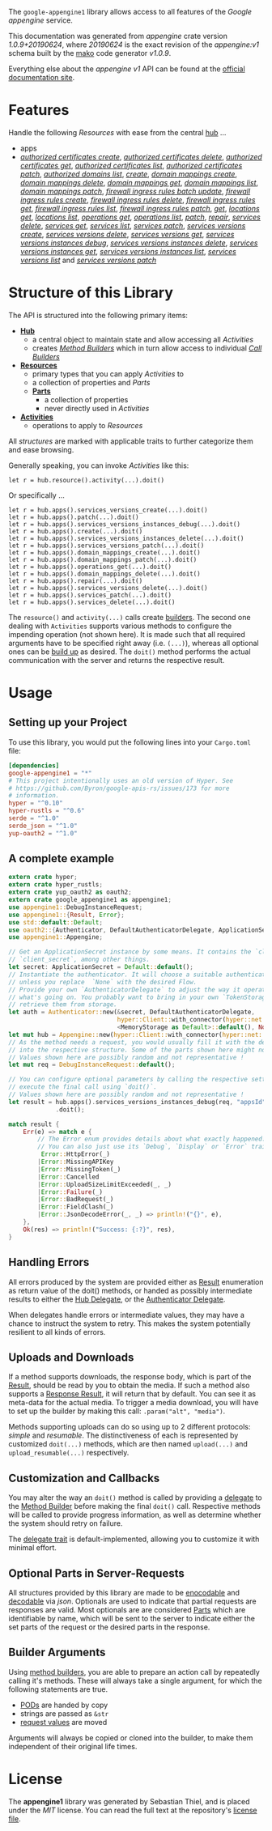 <!---
DO NOT EDIT !
This file was generated automatically from 'src/mako/api/README.md.mako'
DO NOT EDIT !
-->
The `google-appengine1` library allows access to all features of the *Google appengine* service.

This documentation was generated from *appengine* crate version *1.0.9+20190624*, where *20190624* is the exact revision of the *appengine:v1* schema built by the [mako](http://www.makotemplates.org/) code generator *v1.0.9*.

Everything else about the *appengine* *v1* API can be found at the
[official documentation site](https://cloud.google.com/appengine/docs/admin-api/).
# Features

Handle the following *Resources* with ease from the central [hub](https://docs.rs/google-appengine1/1.0.9+20190624/google_appengine1/struct.Appengine.html) ... 

* apps
 * [*authorized certificates create*](https://docs.rs/google-appengine1/1.0.9+20190624/google_appengine1/struct.AppAuthorizedCertificateCreateCall.html), [*authorized certificates delete*](https://docs.rs/google-appengine1/1.0.9+20190624/google_appengine1/struct.AppAuthorizedCertificateDeleteCall.html), [*authorized certificates get*](https://docs.rs/google-appengine1/1.0.9+20190624/google_appengine1/struct.AppAuthorizedCertificateGetCall.html), [*authorized certificates list*](https://docs.rs/google-appengine1/1.0.9+20190624/google_appengine1/struct.AppAuthorizedCertificateListCall.html), [*authorized certificates patch*](https://docs.rs/google-appengine1/1.0.9+20190624/google_appengine1/struct.AppAuthorizedCertificatePatchCall.html), [*authorized domains list*](https://docs.rs/google-appengine1/1.0.9+20190624/google_appengine1/struct.AppAuthorizedDomainListCall.html), [*create*](https://docs.rs/google-appengine1/1.0.9+20190624/google_appengine1/struct.AppCreateCall.html), [*domain mappings create*](https://docs.rs/google-appengine1/1.0.9+20190624/google_appengine1/struct.AppDomainMappingCreateCall.html), [*domain mappings delete*](https://docs.rs/google-appengine1/1.0.9+20190624/google_appengine1/struct.AppDomainMappingDeleteCall.html), [*domain mappings get*](https://docs.rs/google-appengine1/1.0.9+20190624/google_appengine1/struct.AppDomainMappingGetCall.html), [*domain mappings list*](https://docs.rs/google-appengine1/1.0.9+20190624/google_appengine1/struct.AppDomainMappingListCall.html), [*domain mappings patch*](https://docs.rs/google-appengine1/1.0.9+20190624/google_appengine1/struct.AppDomainMappingPatchCall.html), [*firewall ingress rules batch update*](https://docs.rs/google-appengine1/1.0.9+20190624/google_appengine1/struct.AppFirewallIngressRuleBatchUpdateCall.html), [*firewall ingress rules create*](https://docs.rs/google-appengine1/1.0.9+20190624/google_appengine1/struct.AppFirewallIngressRuleCreateCall.html), [*firewall ingress rules delete*](https://docs.rs/google-appengine1/1.0.9+20190624/google_appengine1/struct.AppFirewallIngressRuleDeleteCall.html), [*firewall ingress rules get*](https://docs.rs/google-appengine1/1.0.9+20190624/google_appengine1/struct.AppFirewallIngressRuleGetCall.html), [*firewall ingress rules list*](https://docs.rs/google-appengine1/1.0.9+20190624/google_appengine1/struct.AppFirewallIngressRuleListCall.html), [*firewall ingress rules patch*](https://docs.rs/google-appengine1/1.0.9+20190624/google_appengine1/struct.AppFirewallIngressRulePatchCall.html), [*get*](https://docs.rs/google-appengine1/1.0.9+20190624/google_appengine1/struct.AppGetCall.html), [*locations get*](https://docs.rs/google-appengine1/1.0.9+20190624/google_appengine1/struct.AppLocationGetCall.html), [*locations list*](https://docs.rs/google-appengine1/1.0.9+20190624/google_appengine1/struct.AppLocationListCall.html), [*operations get*](https://docs.rs/google-appengine1/1.0.9+20190624/google_appengine1/struct.AppOperationGetCall.html), [*operations list*](https://docs.rs/google-appengine1/1.0.9+20190624/google_appengine1/struct.AppOperationListCall.html), [*patch*](https://docs.rs/google-appengine1/1.0.9+20190624/google_appengine1/struct.AppPatchCall.html), [*repair*](https://docs.rs/google-appengine1/1.0.9+20190624/google_appengine1/struct.AppRepairCall.html), [*services delete*](https://docs.rs/google-appengine1/1.0.9+20190624/google_appengine1/struct.AppServiceDeleteCall.html), [*services get*](https://docs.rs/google-appengine1/1.0.9+20190624/google_appengine1/struct.AppServiceGetCall.html), [*services list*](https://docs.rs/google-appengine1/1.0.9+20190624/google_appengine1/struct.AppServiceListCall.html), [*services patch*](https://docs.rs/google-appengine1/1.0.9+20190624/google_appengine1/struct.AppServicePatchCall.html), [*services versions create*](https://docs.rs/google-appengine1/1.0.9+20190624/google_appengine1/struct.AppServiceVersionCreateCall.html), [*services versions delete*](https://docs.rs/google-appengine1/1.0.9+20190624/google_appengine1/struct.AppServiceVersionDeleteCall.html), [*services versions get*](https://docs.rs/google-appengine1/1.0.9+20190624/google_appengine1/struct.AppServiceVersionGetCall.html), [*services versions instances debug*](https://docs.rs/google-appengine1/1.0.9+20190624/google_appengine1/struct.AppServiceVersionInstanceDebugCall.html), [*services versions instances delete*](https://docs.rs/google-appengine1/1.0.9+20190624/google_appengine1/struct.AppServiceVersionInstanceDeleteCall.html), [*services versions instances get*](https://docs.rs/google-appengine1/1.0.9+20190624/google_appengine1/struct.AppServiceVersionInstanceGetCall.html), [*services versions instances list*](https://docs.rs/google-appengine1/1.0.9+20190624/google_appengine1/struct.AppServiceVersionInstanceListCall.html), [*services versions list*](https://docs.rs/google-appengine1/1.0.9+20190624/google_appengine1/struct.AppServiceVersionListCall.html) and [*services versions patch*](https://docs.rs/google-appengine1/1.0.9+20190624/google_appengine1/struct.AppServiceVersionPatchCall.html)




# Structure of this Library

The API is structured into the following primary items:

* **[Hub](https://docs.rs/google-appengine1/1.0.9+20190624/google_appengine1/struct.Appengine.html)**
    * a central object to maintain state and allow accessing all *Activities*
    * creates [*Method Builders*](https://docs.rs/google-appengine1/1.0.9+20190624/google_appengine1/trait.MethodsBuilder.html) which in turn
      allow access to individual [*Call Builders*](https://docs.rs/google-appengine1/1.0.9+20190624/google_appengine1/trait.CallBuilder.html)
* **[Resources](https://docs.rs/google-appengine1/1.0.9+20190624/google_appengine1/trait.Resource.html)**
    * primary types that you can apply *Activities* to
    * a collection of properties and *Parts*
    * **[Parts](https://docs.rs/google-appengine1/1.0.9+20190624/google_appengine1/trait.Part.html)**
        * a collection of properties
        * never directly used in *Activities*
* **[Activities](https://docs.rs/google-appengine1/1.0.9+20190624/google_appengine1/trait.CallBuilder.html)**
    * operations to apply to *Resources*

All *structures* are marked with applicable traits to further categorize them and ease browsing.

Generally speaking, you can invoke *Activities* like this:

```Rust,ignore
let r = hub.resource().activity(...).doit()
```

Or specifically ...

```ignore
let r = hub.apps().services_versions_create(...).doit()
let r = hub.apps().patch(...).doit()
let r = hub.apps().services_versions_instances_debug(...).doit()
let r = hub.apps().create(...).doit()
let r = hub.apps().services_versions_instances_delete(...).doit()
let r = hub.apps().services_versions_patch(...).doit()
let r = hub.apps().domain_mappings_create(...).doit()
let r = hub.apps().domain_mappings_patch(...).doit()
let r = hub.apps().operations_get(...).doit()
let r = hub.apps().domain_mappings_delete(...).doit()
let r = hub.apps().repair(...).doit()
let r = hub.apps().services_versions_delete(...).doit()
let r = hub.apps().services_patch(...).doit()
let r = hub.apps().services_delete(...).doit()
```

The `resource()` and `activity(...)` calls create [builders][builder-pattern]. The second one dealing with `Activities` 
supports various methods to configure the impending operation (not shown here). It is made such that all required arguments have to be 
specified right away (i.e. `(...)`), whereas all optional ones can be [build up][builder-pattern] as desired.
The `doit()` method performs the actual communication with the server and returns the respective result.

# Usage

## Setting up your Project

To use this library, you would put the following lines into your `Cargo.toml` file:

```toml
[dependencies]
google-appengine1 = "*"
# This project intentionally uses an old version of Hyper. See
# https://github.com/Byron/google-apis-rs/issues/173 for more
# information.
hyper = "^0.10"
hyper-rustls = "^0.6"
serde = "^1.0"
serde_json = "^1.0"
yup-oauth2 = "^1.0"
```

## A complete example

```Rust
extern crate hyper;
extern crate hyper_rustls;
extern crate yup_oauth2 as oauth2;
extern crate google_appengine1 as appengine1;
use appengine1::DebugInstanceRequest;
use appengine1::{Result, Error};
use std::default::Default;
use oauth2::{Authenticator, DefaultAuthenticatorDelegate, ApplicationSecret, MemoryStorage};
use appengine1::Appengine;

// Get an ApplicationSecret instance by some means. It contains the `client_id` and 
// `client_secret`, among other things.
let secret: ApplicationSecret = Default::default();
// Instantiate the authenticator. It will choose a suitable authentication flow for you, 
// unless you replace  `None` with the desired Flow.
// Provide your own `AuthenticatorDelegate` to adjust the way it operates and get feedback about 
// what's going on. You probably want to bring in your own `TokenStorage` to persist tokens and
// retrieve them from storage.
let auth = Authenticator::new(&secret, DefaultAuthenticatorDelegate,
                              hyper::Client::with_connector(hyper::net::HttpsConnector::new(hyper_rustls::TlsClient::new())),
                              <MemoryStorage as Default>::default(), None);
let mut hub = Appengine::new(hyper::Client::with_connector(hyper::net::HttpsConnector::new(hyper_rustls::TlsClient::new())), auth);
// As the method needs a request, you would usually fill it with the desired information
// into the respective structure. Some of the parts shown here might not be applicable !
// Values shown here are possibly random and not representative !
let mut req = DebugInstanceRequest::default();

// You can configure optional parameters by calling the respective setters at will, and
// execute the final call using `doit()`.
// Values shown here are possibly random and not representative !
let result = hub.apps().services_versions_instances_debug(req, "appsId", "servicesId", "versionsId", "instancesId")
             .doit();

match result {
    Err(e) => match e {
        // The Error enum provides details about what exactly happened.
        // You can also just use its `Debug`, `Display` or `Error` traits
         Error::HttpError(_)
        |Error::MissingAPIKey
        |Error::MissingToken(_)
        |Error::Cancelled
        |Error::UploadSizeLimitExceeded(_, _)
        |Error::Failure(_)
        |Error::BadRequest(_)
        |Error::FieldClash(_)
        |Error::JsonDecodeError(_, _) => println!("{}", e),
    },
    Ok(res) => println!("Success: {:?}", res),
}

```
## Handling Errors

All errors produced by the system are provided either as [Result](https://docs.rs/google-appengine1/1.0.9+20190624/google_appengine1/enum.Result.html) enumeration as return value of 
the doit() methods, or handed as possibly intermediate results to either the 
[Hub Delegate](https://docs.rs/google-appengine1/1.0.9+20190624/google_appengine1/trait.Delegate.html), or the [Authenticator Delegate](https://docs.rs/yup-oauth2/*/yup_oauth2/trait.AuthenticatorDelegate.html).

When delegates handle errors or intermediate values, they may have a chance to instruct the system to retry. This 
makes the system potentially resilient to all kinds of errors.

## Uploads and Downloads
If a method supports downloads, the response body, which is part of the [Result](https://docs.rs/google-appengine1/1.0.9+20190624/google_appengine1/enum.Result.html), should be
read by you to obtain the media.
If such a method also supports a [Response Result](https://docs.rs/google-appengine1/1.0.9+20190624/google_appengine1/trait.ResponseResult.html), it will return that by default.
You can see it as meta-data for the actual media. To trigger a media download, you will have to set up the builder by making
this call: `.param("alt", "media")`.

Methods supporting uploads can do so using up to 2 different protocols: 
*simple* and *resumable*. The distinctiveness of each is represented by customized 
`doit(...)` methods, which are then named `upload(...)` and `upload_resumable(...)` respectively.

## Customization and Callbacks

You may alter the way an `doit()` method is called by providing a [delegate](https://docs.rs/google-appengine1/1.0.9+20190624/google_appengine1/trait.Delegate.html) to the 
[Method Builder](https://docs.rs/google-appengine1/1.0.9+20190624/google_appengine1/trait.CallBuilder.html) before making the final `doit()` call. 
Respective methods will be called to provide progress information, as well as determine whether the system should 
retry on failure.

The [delegate trait](https://docs.rs/google-appengine1/1.0.9+20190624/google_appengine1/trait.Delegate.html) is default-implemented, allowing you to customize it with minimal effort.

## Optional Parts in Server-Requests

All structures provided by this library are made to be [enocodable](https://docs.rs/google-appengine1/1.0.9+20190624/google_appengine1/trait.RequestValue.html) and 
[decodable](https://docs.rs/google-appengine1/1.0.9+20190624/google_appengine1/trait.ResponseResult.html) via *json*. Optionals are used to indicate that partial requests are responses 
are valid.
Most optionals are are considered [Parts](https://docs.rs/google-appengine1/1.0.9+20190624/google_appengine1/trait.Part.html) which are identifiable by name, which will be sent to 
the server to indicate either the set parts of the request or the desired parts in the response.

## Builder Arguments

Using [method builders](https://docs.rs/google-appengine1/1.0.9+20190624/google_appengine1/trait.CallBuilder.html), you are able to prepare an action call by repeatedly calling it's methods.
These will always take a single argument, for which the following statements are true.

* [PODs][wiki-pod] are handed by copy
* strings are passed as `&str`
* [request values](https://docs.rs/google-appengine1/1.0.9+20190624/google_appengine1/trait.RequestValue.html) are moved

Arguments will always be copied or cloned into the builder, to make them independent of their original life times.

[wiki-pod]: http://en.wikipedia.org/wiki/Plain_old_data_structure
[builder-pattern]: http://en.wikipedia.org/wiki/Builder_pattern
[google-go-api]: https://github.com/google/google-api-go-client

# License
The **appengine1** library was generated by Sebastian Thiel, and is placed 
under the *MIT* license.
You can read the full text at the repository's [license file][repo-license].

[repo-license]: https://github.com/Byron/google-apis-rsblob/master/LICENSE.md
